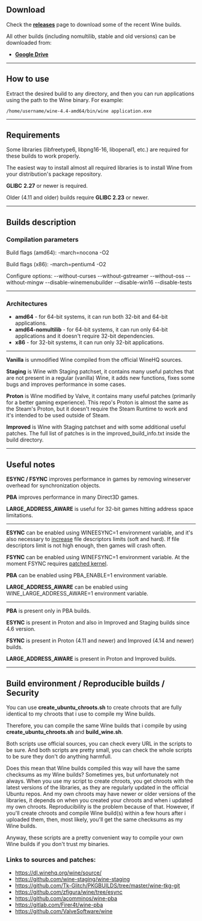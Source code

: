 ## Download

Check the [**releases**](https://github.com/Kron4ek/Wine-Builds/releases) page to download some of the recent Wine builds.

All other builds (including nomultilib, stable and old versions) can be downloaded from: 
* **[Google Drive](https://drive.google.com/drive/folders/1HkgqEEdAkCSYUCRFN64GGFTLF7H_Q5Xr)** 

---

## How to use

Extract the desired build to any directory, and then you can run applications using the path to the Wine binary. For example:

    /home/username/wine-4.4-amd64/bin/wine application.exe
    
---
    
## Requirements

Some libraries (libfreetype6, libpng16-16, libopenal1, etc.) are required for these builds to work properly.

The easiest way to install almost all required libraries is to install Wine from your distribution's package repository.

**GLIBC** **2.27** or newer is required.

Older (4.11 and older) builds require **GLIBC 2.23** or newer.

---

## Builds description

### Compilation parameters

Build flags (amd64): -march=nocona -O2

Build flags (x86): -march=pentium4 -O2

Configure options: --without-curses --without-gstreamer --without-oss --without-mingw --disable-winemenubuilder --disable-win16 --disable-tests

---

### Architectures

* **amd64** - for 64-bit systems, it can run both 32-bit and 64-bit applications.
* **amd64-nomultilib** - for 64-bit systems, it can run only 64-bit
applications and it doesn't require 32-bit dependencies.
* **x86** - for 32-bit systems, it can run only 32-bit applications.

---

**Vanilla** is unmodified Wine compiled from the official WineHQ sources.

**Staging** is Wine with Staging patchset, it contains many useful patches 
that are not present in a regular (vanilla) Wine, it adds new functions, fixes some bugs and improves performance in some cases.

**Proton** is Wine modified by Valve, it contains many useful patches (primarily for a better gaming experience). This repo's Proton is almost the same as the Steam's Proton, but it doesn't require the Steam Runtime to work and it's intended to be used outside of Steam.

**Improved** is Wine with Staging patchset and with some additional useful patches. The full list of patches is in the improved_build_info.txt inside the build directory.

---

## Useful notes

**ESYNC / FSYNC** improves performance in games by removing wineserver overhead for synchronization objects.

**PBA** improves performance in many Direct3D games.

**LARGE_ADDRESS_AWARE** is useful for 32-bit games hitting address space limitations.

---

**ESYNC** can be enabled using WINEESYNC=1 environment variable, and it's also necessary to [increase](https://github.com/zfigura/wine/blob/esync/README.esync)
file descriptors limits (soft and hard). If file descriptors limit is not high enough, then games will
crash often.

**FSYNC** can be enabled using WINEFSYNC=1 environment variable. At the moment FSYNC requires [patched kernel](https://steamcommunity.com/app/221410/discussions/0/3158631000006906163/).

**PBA** can be enabled using PBA_ENABLE=1 environment variable.

**LARGE_ADDRESS_AWARE** can be enabled using WINE_LARGE_ADDRESS_AWARE=1
environment variable.

---

**PBA** is present only in PBA builds.

**ESYNC** is present in Proton and also in Improved and Staging builds since 4.6 version.

**FSYNC** is present in Proton (4.11 and newer) and Improved (4.14 and newer) builds.

**LARGE_ADDRESS_AWARE** is present in Proton and Improved builds.

---

## Build environment / Reproducible builds / Security

You can use **create_ubuntu_chroots.sh** to create chroots that are fully identical to my
chroots that i use to compile my Wine builds. 

Therefore, you can compile the same Wine builds that i compile by using **create_ubuntu_chroots.sh** and **build_wine.sh**.

Both scripts use official sources, you can check every URL in the scripts to be sure. And both scripts are pretty small, you can check the whole scripts to be sure they don't do anything harmfull.

Does this mean that Wine builds compiled this way will have the same checksums as my Wine builds? Sometimes yes, but unfortunately not always. When you use my script to create chroots, you get chroots with the latest versions of the libraries, as they are regularly updated in the official Ubuntu repos. And my own chroots may have newer or older versions of the libraries, it depends on when you created your chroots and when i updated my own chroots. Reproducibility is the problem because of that. However, if you'll create chroots and compile Wine build(s) within a few hours after i uploaded them, then, most likely, you'll get the same checksums as my Wine builds.

Anyway, these scripts are a pretty convenient way to compile your own Wine builds if you don't trust my binaries.

### Links to sources and patches:


* https://dl.winehq.org/wine/source/
* https://github.com/wine-staging/wine-staging
* https://github.com/Tk-Glitch/PKGBUILDS/tree/master/wine-tkg-git
* https://github.com/zfigura/wine/tree/esync
* https://github.com/acomminos/wine-pba
* https://gitlab.com/Firer4t/wine-pba
* https://github.com/ValveSoftware/wine
